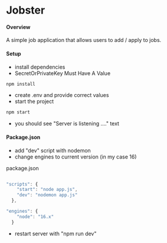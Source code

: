 # Jobster

#### Overview

A simple job application that allows users to add / apply to jobs.

#### Setup

- install dependencies
- SecretOrPrivateKey Must Have A Value

```sh
npm install
```

- create .env and provide correct values
- start the project

```sh
npm start
```

- you should see "Server is listening ...." text

#### Package.json

- add "dev" script with nodemon
- change engines to current version (in my case 16)

package.json

```js

"scripts": {
    "start": "node app.js",
    "dev": "nodemon app.js"
  },

"engines": {
    "node": "16.x"
  }
```

- restart server with "npm run dev"

